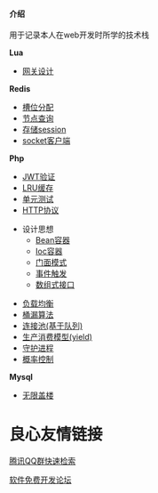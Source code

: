 #### 介绍
用于记录本人在web开发时所学的技术栈

**Lua**

- [网关设计](./lua/gateway/)

**Redis**

- [槽位分配](./redis/crc.php)
- [节点查询](./redis/slotSave.php)
- [存储session](./redis/session.php)
- [socket客户端](./redis/phpRedis.php)

**Php**

- [JWT验证](./php/jwt.php)
- [LRU缓存](./php/lru.php)
- [单元测试](./php/phpunit/)
- [HTTP协议](./php/http/)
+ 设计思想
    + [Bean容器](./php/bean/Run.php)
    + [Ioc容器](./php/ioc/IOC.php)
    + [门面模式](./php/facade/Tool.php)
    + [事件触发](./php/event/Collect.php)
    + [数组式接口](./php/objArray.php)
- [负载均衡](./php/load/)
- [桶漏算法](./php/leaky.php)
- [连接池(基于队列)](./php/pool.php)
- [生产消费模型(yield)](./php/yield.php)
- [守护进程](./php/daemon.php)
- [概率控制](./php/probability.php)

**Mysql**

- [无限盖楼](./mysql/)

 # 良心友情链接

[腾讯QQ群快速检索](http://u.720life.cn/s/8cf73f7c)

[软件免费开发论坛](http://u.720life.cn/s/bbb01dc0)